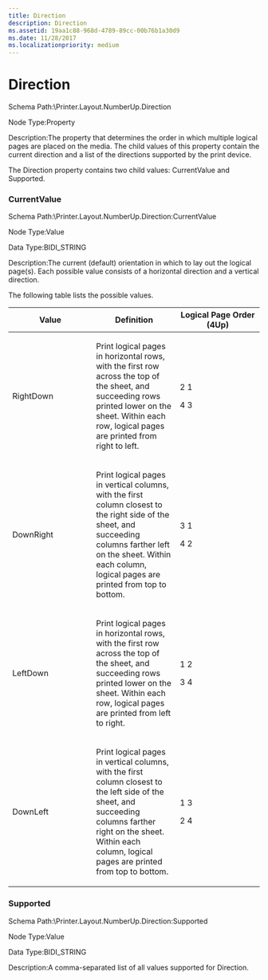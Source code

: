 ```yaml
---
title: Direction
description: Direction
ms.assetid: 19aa1c88-968d-4789-89cc-00b76b1a30d9
ms.date: 11/28/2017
ms.localizationpriority: medium
---
```


# Direction


Schema Path:\\Printer.Layout.NumberUp.Direction

Node Type:Property

Description:The property that determines the order in which multiple logical pages are placed on the media. The child values of this property contain the current direction and a list of the directions supported by the print device.

The Direction property contains two child values: CurrentValue and Supported.

### <span id="currentvalue"></span><span id="CURRENTVALUE"></span> CurrentValue

Schema Path:\\Printer.Layout.NumberUp.Direction:CurrentValue

Node Type:Value

Data Type:BIDI\_STRING

Description:The current (default) orientation in which to lay out the logical page(s). Each possible value consists of a horizontal direction and a vertical direction.

The following table lists the possible values.

<table>
<colgroup>
<col width="33%" />
<col width="33%" />
<col width="33%" />
</colgroup>
<thead>
<tr class="header">
<th>Value</th>
<th>Definition</th>
<th>Logical Page Order (4Up)</th>
</tr>
</thead>
<tbody>
<tr class="odd">
<td><p>RightDown</p></td>
<td><p>Print logical pages in horizontal rows, with the first row across the top of the sheet, and succeeding rows printed lower on the sheet. Within each row, logical pages are printed from right to left.</p></td>
<td><p>2 1</p>
<p>4 3</p></td>
</tr>
<tr class="even">
<td><p>DownRight</p></td>
<td><p>Print logical pages in vertical columns, with the first column closest to the right side of the sheet, and succeeding columns farther left on the sheet. Within each column, logical pages are printed from top to bottom.</p></td>
<td><p>3 1</p>
<p>4 2</p></td>
</tr>
<tr class="odd">
<td><p>LeftDown</p></td>
<td><p>Print logical pages in horizontal rows, with the first row across the top of the sheet, and succeeding rows printed lower on the sheet. Within each row, logical pages are printed from left to right.</p></td>
<td><p>1 2</p>
<p>3 4</p></td>
</tr>
<tr class="even">
<td><p>DownLeft</p></td>
<td><p>Print logical pages in vertical columns, with the first column closest to the left side of the sheet, and succeeding columns farther right on the sheet. Within each column, logical pages are printed from top to bottom.</p></td>
<td><p>1 3</p>
<p>2 4</p></td>
</tr>
</tbody>
</table>

 

### <span id="supported"></span><span id="SUPPORTED"></span> Supported

Schema Path:\\Printer.Layout.NumberUp.Direction:Supported

Node Type:Value

Data Type:BIDI\_STRING

Description:A comma-separated list of all values supported for Direction.

 

 




